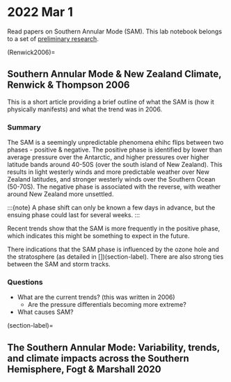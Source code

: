 # 2022 Mar 1

Read papers on Southern Annular Mode (SAM). This lab notebook belongs to a set of [preliminary research](intro.md).

(Renwick2006)=
## Southern Annular Mode & New Zealand Climate, Renwick & Thompson 2006

This is a short article providing a brief outline of what the SAM is (how it physically manifests) and what the trend was in 2006. 

### Summary

The SAM is a seemingly unpredictable phenomena ehihc flips between two phases - positive & negative. The positive phase is identified by lower than average pressure over the Antarctic, and higher pressures over higher latitude bands around 40-50S (over the south island of New Zealand). This results in light westerly winds and more predictable weather over New Zealand latitudes, and stronger westerly winds over the Southern Ocean (50-70S). The negative phase is associated with the reverse, with weather around New Zealand more unsettled. 

:::{note}
A phase shift can only be known a few days in advance, but the ensuing phase could last for several weeks.
:::

Recent trends show that the SAM is more frequently in the positive phase, which indicates this might be something to expect in the future. 

There indications that the SAM phase is influenced by the ozone hole and the stratosphere (as detailed in [])(section-label). There are also strong ties between the SAM and storm tracks.

### Questions
- What are the current trends? (this was written in 2006)
    - Are the pressure differentials becoming more extreme?
- What causes SAM?

(section-label)=
## The Southern Annular Mode: Variability, trends, and climate impacts across the Southern Hemisphere, Fogt & Marshall 2020

